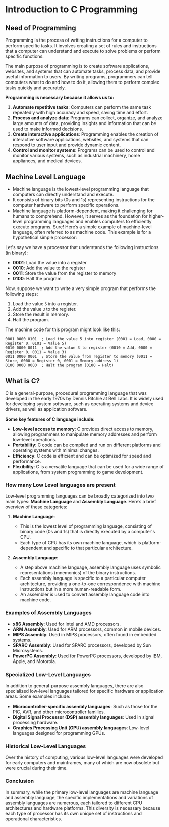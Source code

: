 # Introduction to C Programming

## Need of Programming

Programming is the process of writing instructions for a computer to perform specific tasks. It involves creating a set of rules and instructions that a computer can understand and execute to solve problems or perform specific functions.

The main purpose of programming is to create software applications, websites, and systems that can automate tasks, process data, and provide useful information to users. By writing programs, programmers can tell computers what to do and how to do it, allowing them to perform complex tasks quickly and accurately.

**Programming is necessary because it allows us to:**

1. **Automate repetitive tasks**: Computers can perform the same task repeatedly with high accuracy and speed, saving time and effort.
2. **Process and analyze data**: Programs can collect, organize, and analyze large amounts of data, providing insights and information that can be used to make informed decisions.
3. **Create interactive applications**: Programming enables the creation of interactive software applications, websites, and systems that can respond to user input and provide dynamic content.
4. **Control and monitor systems**: Programs can be used to control and monitor various systems, such as industrial machinery, home appliances, and medical devices.

## Machine Level Language

- Machine language is the lowest-level programming language that computers can directly understand and execute.
- It consists of binary bits (0s and 1s) representing instructions for the computer hardware to perform specific operations.
- Machine language is platform-dependent, making it challenging for humans to comprehend. However, it serves as the foundation for higher-level programming languages and enables computers to efficiently execute programs.
Sure! Here’s a simple example of machine-level language, often referred to as machine code. This example is for a hypothetical simple processor:

Let's say we have a processor that understands the following instructions (in binary):

- **0001**: Load the value into a register
- **0010**: Add the value to the register
- **0011**: Store the value from the register to memory
- **0100**: Halt the program

Now, suppose we want to write a very simple program that performs the following steps:

1. Load the value `5` into a register.
2. Add the value `3` to the register.
3. Store the result in memory.
4. Halt the program.

The machine code for this program might look like this:

```
0001 0000 0101  ; Load the value 5 into register (0001 = Load, 0000 = Register 0, 0101 = Value 5)
0010 0000 0011  ; Add the value 3 to register (0010 = Add, 0000 = Register 0, 0011 = Value 3)
0011 0000 0001  ; Store the value from register to memory (0011 = Store, 0000 = Register 0, 0001 = Memory address 1)
0100 0000 0000  ; Halt the program (0100 = Halt)
```



## What is C?

C is a general-purpose, procedural programming language that was developed in the early 1970s by Dennis Ritchie at Bell Labs. It is widely used for developing system software, such as operating systems and device drivers, as well as application software.

**Some key features of C language include:**

- **Low-level access to memory**: C provides direct access to memory, allowing programmers to manipulate memory addresses and perform low-level operations.
- **Portability**: C code can be compiled and run on different platforms and operating systems with minimal changes.
- **Efficiency**: C code is efficient and can be optimized for speed and performance.
- **Flexibility**: C is a versatile language that can be used for a wide range of applications, from system programming to game development.



### How many Low Level languages are present
Low-level programming languages can be broadly categorized into two main types: **Machine Language** and **Assembly Language**. Here’s a brief overview of these categories:

1. **Machine Language**:
   - This is the lowest level of programming language, consisting of binary code (0s and 1s) that is directly executed by a computer's CPU.
   - Each type of CPU has its own machine language, which is platform-dependent and specific to that particular architecture.

2. **Assembly Language**:
   - A step above machine language, assembly language uses symbolic representations (mnemonics) of the binary instructions.
   - Each assembly language is specific to a particular computer architecture, providing a one-to-one correspondence with machine instructions but in a more human-readable form.
   - An assembler is used to convert assembly language code into machine code.

### Examples of Assembly Languages
- **x86 Assembly**: Used for Intel and AMD processors.
- **ARM Assembly**: Used for ARM processors, common in mobile devices.
- **MIPS Assembly**: Used in MIPS processors, often found in embedded systems.
- **SPARC Assembly**: Used for SPARC processors, developed by Sun Microsystems.
- **PowerPC Assembly**: Used for PowerPC processors, developed by IBM, Apple, and Motorola.

### Specialized Low-Level Languages
In addition to general-purpose assembly languages, there are also specialized low-level languages tailored for specific hardware or application areas. Some examples include:

- **Microcontroller-specific assembly languages**: Such as those for the PIC, AVR, and other microcontroller families.
- **Digital Signal Processor (DSP) assembly languages**: Used in signal processing hardware.
- **Graphics Processing Unit (GPU) assembly languages**: Low-level languages designed for programming GPUs.

### Historical Low-Level Languages
Over the history of computing, various low-level languages were developed for early computers and mainframes, many of which are now obsolete but were crucial during their time.

### Conclusion
In summary, while the primary low-level languages are machine language and assembly language, the specific implementations and variations of assembly languages are numerous, each tailored to different CPU architectures and hardware platforms. This diversity is necessary because each type of processor has its own unique set of instructions and operational characteristics.
